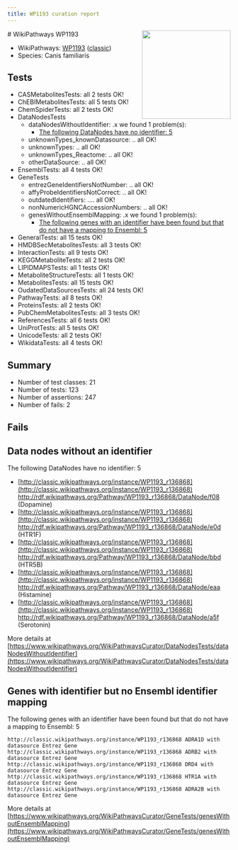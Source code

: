 ```yaml
---
title: WP1193 curation report
---
```


<img style="float: right; width: 200px" src="https://upload.wikimedia.org/wikipedia/commons/thumb/8/83/Wplogo_with_text_500.png/640px-Wplogo_with_text_500.png" />
# WikiPathways WP1193

* WikiPathways: [WP1193](https://wikipathways.org/pathways/WP1193) ([classic](https://classic.wikipathways.org/instance/WP1193))
* Species: Canis familiaris
## Tests
* CASMetabolitesTests: all 2 tests OK!
* ChEBIMetabolitesTests: all 5 tests OK!
* ChemSpiderTests: all 2 tests OK!
* DataNodesTests
    * dataNodesWithoutIdentifier: .x we found 1 problem(s):
        * [The following DataNodes have no identifier: 5](#d2d32fa4)
    * unknownTypes_knownDatasource: .. all OK!
    * unknownTypes: .. all OK!
    * unknownTypes_Reactome: .. all OK!
    * otherDataSource: .. all OK!
* EnsemblTests: all 4 tests OK!
* GeneTests
    * entrezGeneIdentifiersNotNumber: .. all OK!
    * affyProbeIdentifiersNotCorrect: .. all OK!
    * outdatedIdentifiers: .... all OK!
    * nonNumericHGNCAccessionNumbers: .. all OK!
    * genesWithoutEnsemblMapping: .x we found 1 problem(s):
        * [The following genes with an identifier have been found but that do not have a mapping to Ensembl: 5](#40286d87)
* GeneralTests: all 15 tests OK!
* HMDBSecMetabolitesTests: all 3 tests OK!
* InteractionTests: all 9 tests OK!
* KEGGMetaboliteTests: all 2 tests OK!
* LIPIDMAPSTests: all 1 tests OK!
* MetaboliteStructureTests: all 1 tests OK!
* MetabolitesTests: all 15 tests OK!
* OudatedDataSourcesTests: all 24 tests OK!
* PathwayTests: all 8 tests OK!
* ProteinsTests: all 2 tests OK!
* PubChemMetabolitesTests: all 3 tests OK!
* ReferencesTests: all 6 tests OK!
* UniProtTests: all 5 tests OK!
* UnicodeTests: all 2 tests OK!
* WikidataTests: all 4 tests OK!


## Summary

* Number of test classes: 21
* Number of tests: 123
* Number of assertions: 247
* Number of fails: 2

## Fails

<a name="d2d32fa4" />

## Data nodes without an identifier

The following DataNodes have no identifier: 5

* [http://classic.wikipathways.org/instance/WP1193_r136868](http://classic.wikipathways.org/instance/WP1193_r136868) http://rdf.wikipathways.org/Pathway/WP1193_r136868/DataNode/f08 (Dopamine)
* [http://classic.wikipathways.org/instance/WP1193_r136868](http://classic.wikipathways.org/instance/WP1193_r136868) http://rdf.wikipathways.org/Pathway/WP1193_r136868/DataNode/e0d (HTR1F)
* [http://classic.wikipathways.org/instance/WP1193_r136868](http://classic.wikipathways.org/instance/WP1193_r136868) http://rdf.wikipathways.org/Pathway/WP1193_r136868/DataNode/bbd (HTR5B)
* [http://classic.wikipathways.org/instance/WP1193_r136868](http://classic.wikipathways.org/instance/WP1193_r136868) http://rdf.wikipathways.org/Pathway/WP1193_r136868/DataNode/eaa (Histamine)
* [http://classic.wikipathways.org/instance/WP1193_r136868](http://classic.wikipathways.org/instance/WP1193_r136868) http://rdf.wikipathways.org/Pathway/WP1193_r136868/DataNode/a5f (Serotonin)


More details at [https://www.wikipathways.org/WikiPathwaysCurator/DataNodesTests/dataNodesWithoutIdentifier](https://www.wikipathways.org/WikiPathwaysCurator/DataNodesTests/dataNodesWithoutIdentifier)

<a name="40286d87" />

## Genes with identifier but no Ensembl identifier mapping

The following genes with an identifier have been found but that do not have a mapping to Ensembl: 5
```
http://classic.wikipathways.org/instance/WP1193_r136868 ADRA1D with datasource Entrez Gene
http://classic.wikipathways.org/instance/WP1193_r136868 ADRB2 with datasource Entrez Gene
http://classic.wikipathways.org/instance/WP1193_r136868 DRD4 with datasource Entrez Gene
http://classic.wikipathways.org/instance/WP1193_r136868 HTR1A with datasource Entrez Gene
http://classic.wikipathways.org/instance/WP1193_r136868 ADRA2B with datasource Entrez Gene
```

More details at [https://www.wikipathways.org/WikiPathwaysCurator/GeneTests/genesWithoutEnsemblMapping](https://www.wikipathways.org/WikiPathwaysCurator/GeneTests/genesWithoutEnsemblMapping)

